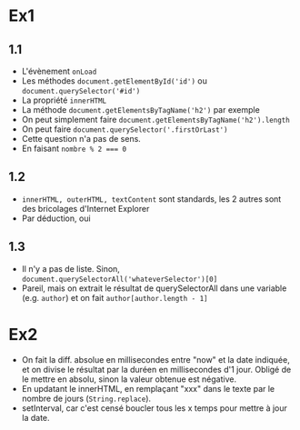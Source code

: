 # Ex1

## 1.1

- L'évènement `onLoad`
- Les méthodes `document.getElementById('id')` ou `document.querySelector('#id')`
- La propriété `innerHTML`
- La méthode `document.getElementsByTagName('h2')` par exemple
- On peut simplement faire `document.getElementsByTagName('h2').length`
- On peut faire `document.querySelector('.firstOrLast')`
- Cette question n'a pas de sens.
- En faisant `nombre % 2 === 0`

## 1.2

- `innerHTML, outerHTML, textContent` sont standards, les 2 autres sont des bricolages d'Internet Explorer
- Par déduction, oui

## 1.3

- Il n'y a pas de liste. Sinon, `document.querySelectorAll('whateverSelector')[0]`
- Pareil, mais on extrait le résultat de querySelectorAll dans une variable (e.g. `author`) et on fait `author[author.length - 1]`

# Ex2

- On fait la diff. absolue en millisecondes entre "now" et la date indiquée, et on divise le résultat par la duréen en millisecondes d'1 jour.
  Obligé de le mettre en absolu, sinon la valeur obtenue est négative.
- En updatant le innerHTML, en remplaçant "xxx" dans le texte par le nombre de jours (`String.replace`).
- setInterval, car c'est censé boucler tous les x temps pour mettre à jour la date.